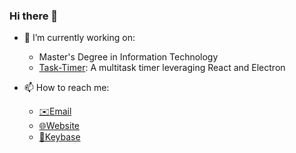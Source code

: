 ### Hi there 👋

- 🔭 I’m currently working on: 
  * Master's Degree in Information Technology
  * [Task-Timer](https://github.com/AarynSmith/task-timer): A multitask timer leveraging React and Electron

- 📫 How to reach me: 
  * [✉️Email](mailto:aarynsmith@gmail.com)
  * [🌐Website](https://aarynsmith.com)
  * [🔑Keybase](https://keybase.io/aarynsmith)
